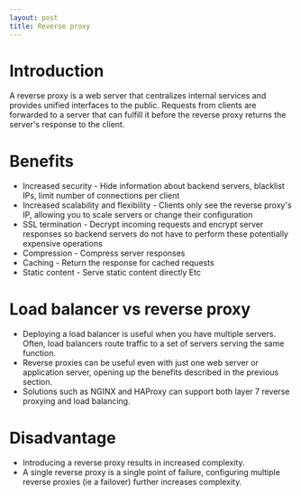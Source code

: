 ```yaml
---
layout: post
title: Reverse proxy
---
```


# Introduction

A reverse proxy is a web server that centralizes internal services and provides unified interfaces to the public. Requests from clients are forwarded to a server that can fulfill it before the reverse proxy returns the server's response to the client.

# Benefits

- Increased security - Hide information about backend servers, blacklist IPs, limit number of connections per client
- Increased scalability and flexibility - Clients only see the reverse proxy's IP, allowing you to scale servers or change their configuration
- SSL termination - Decrypt incoming requests and encrypt server responses so backend servers do not have to perform these potentially expensive operations
- Compression - Compress server responses
- Caching - Return the response for cached requests
- Static content - Serve static content directly
Etc

# Load balancer vs reverse proxy

- Deploying a load balancer is useful when you have multiple servers. Often, load balancers route traffic to a set of servers serving the same function.
- Reverse proxies can be useful even with just one web server or application server, opening up the benefits described in the previous section.
- Solutions such as NGINX and HAProxy can support both layer 7 reverse proxying and load balancing.

# Disadvantage

- Introducing a reverse proxy results in increased complexity.
- A single reverse proxy is a single point of failure, configuring multiple reverse proxies (ie a failover) further increases complexity.